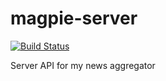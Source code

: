 magpie-server
===
[![Build Status](https://travis-ci.org/anmonteiro/magpie-server.svg?branch=rename)](https://travis-ci.org/anmonteiro/magpie-server)

Server API for my news aggregator
